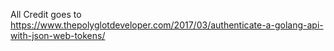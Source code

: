 All Credit goes to https://www.thepolyglotdeveloper.com/2017/03/authenticate-a-golang-api-with-json-web-tokens/
